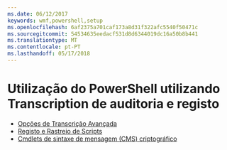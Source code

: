```yaml
---
ms.date: 06/12/2017
keywords: wmf,powershell,setup
ms.openlocfilehash: 6af2375a701caf173a8d31f322afc5540f50471c
ms.sourcegitcommit: 54534635eedacf531d8d6344019dc16a50b8b441
ms.translationtype: MT
ms.contentlocale: pt-PT
ms.lasthandoff: 05/17/2018
---
```

# <a name="audit-powershell-usage-using-transcription-and-logging"></a>Utilização do PowerShell utilizando Transcription de auditoria e registo

- [Opções de Transcrição Avançada](audit_transcript.md)
- [Registo e Rastreio de Scripts](audit_script.md)
- [Cmdlets de sintaxe de mensagem (CMS) criptográfico](audit_cms.md)
